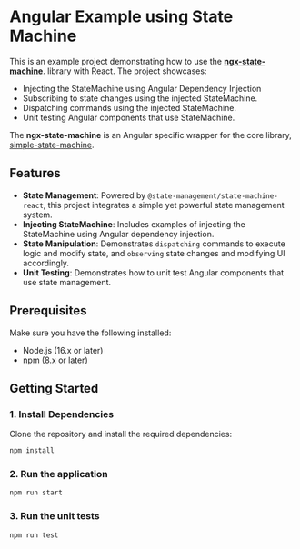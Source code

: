 # Angular Example using State Machine

This is an example project demonstrating how to use the
[**ngx-state-machine**](https://www.npmjs.com/package/@state-management/ngx-state-machine).
library with React. The project showcases:

- Injecting the StateMachine using Angular Dependency Injection
- Subscribing to state changes using the injected StateMachine.
- Dispatching commands using the injected StateMachine.
- Unit testing Angular components that use StateMachine.

The **ngx-state-machine** is an Angular specific wrapper for the core library, [simple-state-machine](https://www.npmjs.com/package/@state-management/simple-state-machine).


## Features
- **State Management**: Powered by `@state-management/state-machine-react`, this project integrates a simple yet powerful state management system.
- **Injecting StateMachine**: Includes examples of injecting the StateMachine using Angular dependency injection.
- **State Manipulation**: Demonstrates `dispatching` commands to execute logic and modify state, and `observing` state changes and modifying UI accordingly.
- **Unit Testing**: Demonstrates how to unit test Angular components that use state management.


## Prerequisites
Make sure you have the following installed:
- Node.js (16.x or later)
- npm (8.x or later)


## Getting Started

### 1. Install Dependencies
Clone the repository and install the required dependencies:
```bash
npm install
```

### 2. Run the application
```bash
npm run start
```

### 3. Run the unit tests
```bash
npm run test
```
